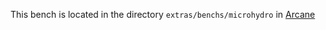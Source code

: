This bench is located in the directory `extras/benchs/microhydro` in [Arcane](https://github.com/arcaneframework/framework)